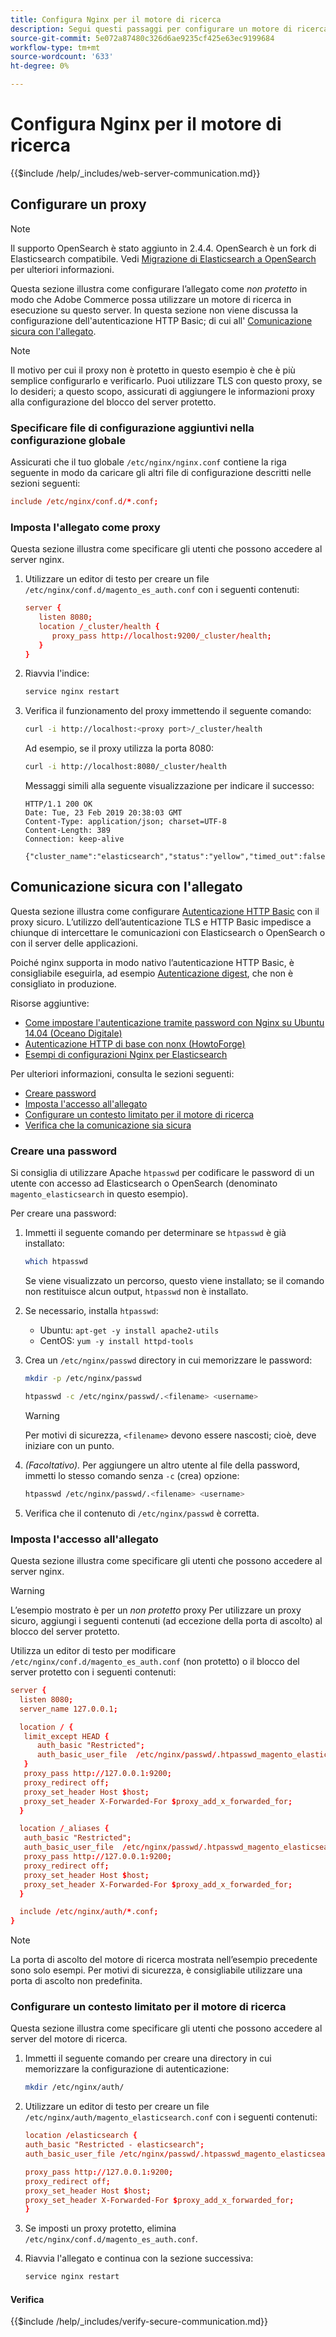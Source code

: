 ```yaml
---
title: Configura Nginx per il motore di ricerca
description: Segui questi passaggi per configurare un motore di ricerca con il server web Nginx per le installazioni on-premise di Adobe Commerce e Magenti Open Source.
source-git-commit: 5e072a87480c326d6ae9235cf425e63ec9199684
workflow-type: tm+mt
source-wordcount: '633'
ht-degree: 0%

---
```



# Configura Nginx per il motore di ricerca

{{$include /help/_includes/web-server-communication.md}}

## Configurare un proxy

>[!NOTE]
>
>Il supporto OpenSearch è stato aggiunto in 2.4.4. OpenSearch è un fork di Elasticsearch compatibile. Vedi [Migrazione di Elasticsearch a OpenSearch](../../../upgrade/prepare/opensearch-migration.md) per ulteriori informazioni.

Questa sezione illustra come configurare l’allegato come *non protetto* in modo che Adobe Commerce possa utilizzare un motore di ricerca in esecuzione su questo server. In questa sezione non viene discussa la configurazione dell&#39;autenticazione HTTP Basic; di cui all&#39; [Comunicazione sicura con l&#39;allegato](#secure-communication-with-nginx).

>[!NOTE]
>
>Il motivo per cui il proxy non è protetto in questo esempio è che è più semplice configurarlo e verificarlo. Puoi utilizzare TLS con questo proxy, se lo desideri; a questo scopo, assicurati di aggiungere le informazioni proxy alla configurazione del blocco del server protetto.

### Specificare file di configurazione aggiuntivi nella configurazione globale

Assicurati che il tuo globale `/etc/nginx/nginx.conf` contiene la riga seguente in modo da caricare gli altri file di configurazione descritti nelle sezioni seguenti:

```conf
include /etc/nginx/conf.d/*.conf;
```

### Imposta l&#39;allegato come proxy

Questa sezione illustra come specificare gli utenti che possono accedere al server nginx.

1. Utilizzare un editor di testo per creare un file `/etc/nginx/conf.d/magento_es_auth.conf` con i seguenti contenuti:

   ```conf
   server {
      listen 8080;
      location /_cluster/health {
         proxy_pass http://localhost:9200/_cluster/health;
      }
   }
   ```

1. Riavvia l&#39;indice:

   ```bash
   service nginx restart
   ```

1. Verifica il funzionamento del proxy immettendo il seguente comando:

   ```bash
   curl -i http://localhost:<proxy port>/_cluster/health
   ```

   Ad esempio, se il proxy utilizza la porta 8080:

   ```bash
   curl -i http://localhost:8080/_cluster/health
   ```

   Messaggi simili alla seguente visualizzazione per indicare il successo:

   ```terminal
   HTTP/1.1 200 OK
   Date: Tue, 23 Feb 2019 20:38:03 GMT
   Content-Type: application/json; charset=UTF-8
   Content-Length: 389
   Connection: keep-alive
   
   {"cluster_name":"elasticsearch","status":"yellow","timed_out":false,"number_of_nodes":1,"number_of_data_nodes":1,"active_primary_shards":5,"active_shards":5,"relocating_shards":0,"initializing_shards":0,"unassigned_shards":5,"delayed_unassigned_shards":0,"number_of_pending_tasks":0,"number_of_in_flight_fetch":0,"task_max_waiting_in_queue_millis":0,"active_shards_percent_as_number":50.0}
   ```

## Comunicazione sicura con l&#39;allegato

Questa sezione illustra come configurare [Autenticazione HTTP Basic](https://nginx.org/en/docs/http/ngx_http_auth_basic_module.html) con il proxy sicuro. L’utilizzo dell’autenticazione TLS e HTTP Basic impedisce a chiunque di intercettare le comunicazioni con Elasticsearch o OpenSearch o con il server delle applicazioni.

Poiché nginx supporta in modo nativo l’autenticazione HTTP Basic, è consigliabile eseguirla, ad esempio [Autenticazione digest](https://www.nginx.com/resources/wiki/modules/auth_digest/), che non è consigliato in produzione.

Risorse aggiuntive:

* [Come impostare l&#39;autenticazione tramite password con Nginx su Ubuntu 14.04 (Oceano Digitale)](https://www.digitalocean.com/community/tutorials/how-to-set-up-password-authentication-with-nginx-on-ubuntu-14-04)
* [Autenticazione HTTP di base con nonx (HowtoForge)](https://www.howtoforge.com/basic-http-authentication-with-nginx)
* [Esempi di configurazioni Nginx per Elasticsearch](https://gist.github.com/karmi/b0a9b4c111ed3023a52d)

Per ulteriori informazioni, consulta le sezioni seguenti:

* [Creare password](#create-a-password)
* [Imposta l&#39;accesso all&#39;allegato](#set-up-access-to-nginx)
* [Configurare un contesto limitato per il motore di ricerca](#set-up-a-restricted-context-for-the-search-engine)
* [Verifica che la comunicazione sia sicura](#secure-communication-with-nginx)

### Creare una password

Si consiglia di utilizzare Apache `htpasswd` per codificare le password di un utente con accesso ad Elasticsearch o OpenSearch (denominato `magento_elasticsearch` in questo esempio).

Per creare una password:

1. Immetti il seguente comando per determinare se `htpasswd` è già installato:

   ```bash
   which htpasswd
   ```

   Se viene visualizzato un percorso, questo viene installato; se il comando non restituisce alcun output, `htpasswd` non è installato.

1. Se necessario, installa `htpasswd`:

   * Ubuntu: `apt-get -y install apache2-utils`
   * CentOS: `yum -y install httpd-tools`

1. Crea un `/etc/nginx/passwd` directory in cui memorizzare le password:

   ```bash
   mkdir -p /etc/nginx/passwd
   ```

   ```bash
   htpasswd -c /etc/nginx/passwd/.<filename> <username>
   ```

   >[!WARNING]
   >
   >Per motivi di sicurezza, `<filename>` devono essere nascosti; cioè, deve iniziare con un punto.

1. *(Facoltativo).* Per aggiungere un altro utente al file della password, immetti lo stesso comando senza `-c` (crea) opzione:

   ```bash
   htpasswd /etc/nginx/passwd/.<filename> <username>
   ```

1. Verifica che il contenuto di `/etc/nginx/passwd` è corretta.

### Imposta l&#39;accesso all&#39;allegato

Questa sezione illustra come specificare gli utenti che possono accedere al server nginx.

>[!WARNING]
>
>L’esempio mostrato è per un *non protetto* proxy Per utilizzare un proxy sicuro, aggiungi i seguenti contenuti (ad eccezione della porta di ascolto) al blocco del server protetto.

Utilizza un editor di testo per modificare `/etc/nginx/conf.d/magento_es_auth.conf` (non protetto) o il blocco del server protetto con i seguenti contenuti:

```conf
server {
  listen 8080;
  server_name 127.0.0.1;

  location / {
   limit_except HEAD {
      auth_basic "Restricted";
      auth_basic_user_file  /etc/nginx/passwd/.htpasswd_magento_elasticsearch;
   }
   proxy_pass http://127.0.0.1:9200;
   proxy_redirect off;
   proxy_set_header Host $host;
   proxy_set_header X-Forwarded-For $proxy_add_x_forwarded_for;
  }

  location /_aliases {
   auth_basic "Restricted";
   auth_basic_user_file  /etc/nginx/passwd/.htpasswd_magento_elasticsearch;
   proxy_pass http://127.0.0.1:9200;
   proxy_redirect off;
   proxy_set_header Host $host;
   proxy_set_header X-Forwarded-For $proxy_add_x_forwarded_for;
  }

  include /etc/nginx/auth/*.conf;
}
```

>[!NOTE]
>
>La porta di ascolto del motore di ricerca mostrata nell’esempio precedente sono solo esempi. Per motivi di sicurezza, è consigliabile utilizzare una porta di ascolto non predefinita.

### Configurare un contesto limitato per il motore di ricerca

Questa sezione illustra come specificare gli utenti che possono accedere al server del motore di ricerca.

1. Immetti il seguente comando per creare una directory in cui memorizzare la configurazione di autenticazione:

   ```bash
   mkdir /etc/nginx/auth/
   ```

1. Utilizzare un editor di testo per creare un file `/etc/nginx/auth/magento_elasticsearch.conf` con i seguenti contenuti:

   ```conf
   location /elasticsearch {
   auth_basic "Restricted - elasticsearch";
   auth_basic_user_file /etc/nginx/passwd/.htpasswd_magento_elasticsearch;
   
   proxy_pass http://127.0.0.1:9200;
   proxy_redirect off;
   proxy_set_header Host $host;
   proxy_set_header X-Forwarded-For $proxy_add_x_forwarded_for;
   }
   ```

1. Se imposti un proxy protetto, elimina `/etc/nginx/conf.d/magento_es_auth.conf`.
1. Riavvia l&#39;allegato e continua con la sezione successiva:

   ```bash
   service nginx restart
   ```

#### Verifica

{{$include /help/_includes/verify-secure-communication.md}}
